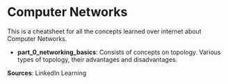 # Computer Networks
This is a cheatsheet for all the concepts learned over internet about Computer Networks.
* **part_0_networking_basics**: Consists of concepts on topology. Various types of topology, their advantages and disadvantages.

**Sources**:  LinkedIn Learning
